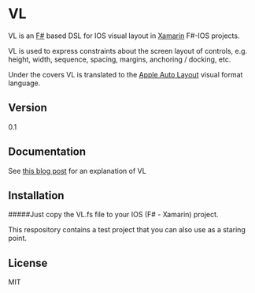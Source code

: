 VL
=========

VL is an [F#] based DSL for IOS visual layout in [Xamarin] F#-IOS projects.

VL is used to express constraints about the screen layout of controls, e.g. height, width, sequence, spacing, margins, anchoring / docking, etc.

Under the covers VL is translated to the [Apple Auto Layout] visual format language.

Version
----

0.1

Documentation
-------------

See [this blog post] for an explanation of VL


Installation
--------------
#####Just copy the VL.fs file to your IOS (F# - Xamarin) project.

This respository contains a test project that you can also use as a staring point.


License
----

MIT


[F#]:http://tryfsharp.org
[Xamarin]:http://xamarin.com
[Apple Auto Layout]:https://developer.apple.com/library/ios/documentation/userexperience/conceptual/AutolayoutPG/VisualFormatLanguage/VisualFormatLanguage.html
[this blog post]:http://wp.me/p1buGO-8S

